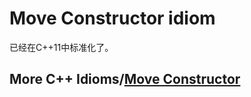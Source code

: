 # Move Constructor idiom

已经在C++11中标准化了。

## More C++ Idioms/[Move Constructor](https://en.wikibooks.org/wiki/More_C%2B%2B_Idioms/Move_Constructor)